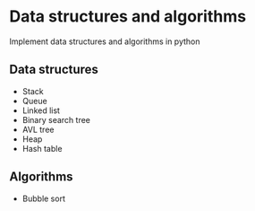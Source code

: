 # Data structures and algorithms
Implement data structures and algorithms in python
## Data structures
- Stack
- Queue
- Linked list
- Binary search tree
- AVL tree
- Heap
- Hash table
## Algorithms
- Bubble sort
